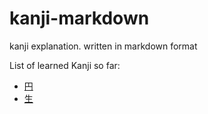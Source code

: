 # kanji-markdown
kanji explanation. written in markdown format

List of learned Kanji so far:
- [円](円.md)
- [生](6_生.md)

